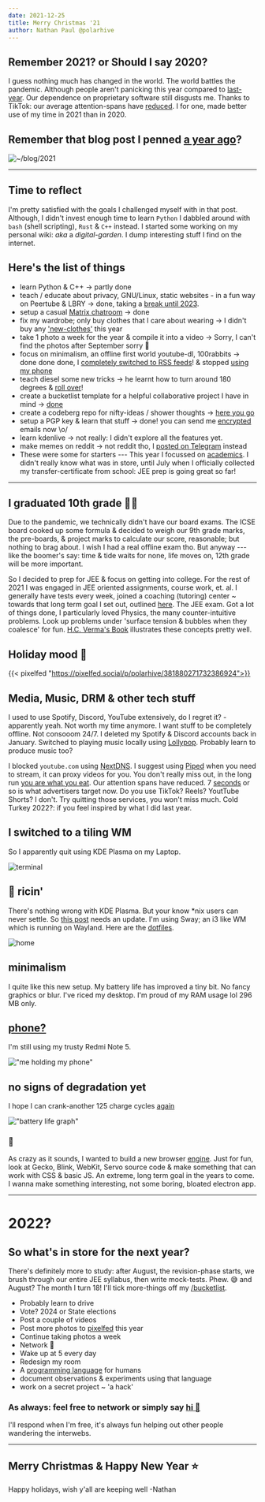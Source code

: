 ```yaml
---
date: 2021-12-25
title: Merry Christmas '21
author: Nathan Paul @polarhive
---
```

## Remember 2021? or Should I say 2020?

I guess nothing much has changed in the world. The world battles the
pandemic. Although people aren't panicking this year compared to [last-year](https://m.economictimes.com/news/international/world-news/covid-19-heres-why-people-are-hoarding-toilet-paper/the-reason-behind-the-hoarding/slideshow/74653774.cms).
Our dependence on proprietary software still disgusts me. Thanks to TikTok:
our average attention-spans have [reduced](https://muckrack.com/blog/2020/07/14/how-declining-attention-spans-impact-your-social-media).
I for one, made better use of my time in 2021 than in 2020.

## Remember that blog post I penned [a year ago](/blog/2021)?

![~/blog/2021](2021.png)

---
## Time to reflect

I'm pretty satisfied with the goals I challenged myself with in that
post. Although, I didn't invest enough time to learn ``Python`` I
dabbled around with ``bash`` (shell scripting), ``Rust`` & ``C++``
instead. I started some working on my personal wiki: *aka* a
*digital-garden*. I dump interesting stuff I find on the internet.

## Here's the list of things

- learn Python & C++ -> partly done
- teach / educate about privacy, GNU/Linux, static websites - in a fun way on Peertube & LBRY -> done, taking a [break until 2023](/blog/big-break).
- setup a casual [Matrix chatroom](/chatroom/matrix) -> done
- fix my wardrobe; only buy clothes that I care about wearing -> I didn't buy any ['new-clothes'](/blog/minimalism/#clothing) this year
- take 1 photo a week for the year & compile it into a video -> Sorry, I can't find the photos after September sorry 🤔
- focus on minimalism, an offline first world youtube-dl, 100rabbits -> done done done, I [completely switched to RSS feeds](/blog/you-are-what-you-eat/)!  & stopped [using my phone](/blog/phones-make-me-counter-productive/)
- teach diesel some new tricks -> he learnt how to turn around 180 degrees & [roll over](/blog/big-break/#lets-hope-things-get-better---heres-a-short-video-of-diesel)!
- create a bucketlist template for a helpful collaborative project I have in mind -> [done](/bucketlist)
- create a codeberg repo for nifty-ideas / shower thoughts -> [here you go](/ideas)
- setup a PGP key & learn that stuff -> done! you can send me [encrypted](/email) emails now \o/
- learn kdenlive -> not really: I didn't explore all the features yet.
- make memes on reddit -> not reddit tho, I [posted on Telegram](https://tx.me/s/privacymemes) instead
- These were some for starters --- This year I focussed on [academics](/blog/big-break).
  I didn't really know what was in store, until July when I officially collected my transfer-certificate from school: JEE prep is going great so far!

---
## I graduated 10th grade 👨‍🎓

Due to the pandemic, we technically didn't have our board exams. The ICSE board
cooked up some formula & decided to weigh our 9th grade marks, the pre-boards,
& project marks to calculate our score, reasonable; but nothing to brag about.
I wish I had a real offline exam tho. But anyway --- like the boomer's say: time
& tide waits for none, life moves on, 12th grade will be more important.

So I decided to prep for JEE & focus on getting into college. For the rest of
2021 I was engaged in JEE oriented assignments, course work, et. al. I
generally have tests every week, joined a coaching (tutoring) center ~ towards
that long term goal I set out, outlined [here](/blog/big-break). The JEE exam.
Got a lot of things done, I particularly loved Physics, the many counter-intuitive problems.
Look up problems under 'surface tension & bubbles when they coalesce' for fun.
[H.C. Verma's Book](https://en.wikipedia.org/wiki/Special:BookSources?isbn=8177091875) illustrates
these concepts pretty well.

## Holiday mood 🌴

{{< pixelfed "https://pixelfed.social/p/polarhive/381880271732386924">}}

## Media, Music, DRM & other tech stuff

I used to use Spotify, Discord, YouTube extensively, do I regret it? -
apparently yeah. Not worth my time anymore. I want stuff to be completely
offline. Not consooom 24/7. I deleted my Spotify & Discord accounts back in
January. Switched to playing music locally using [Lollypop](https://flathub.org/apps/details/org.gnome.Lollypop).
Probably learn to produce music too?

I blocked ``youtube.com`` using [NextDNS](https://polarhive.net/videos/notes/nextdns-dns-firewall-for-privacy).
I suggest using [Piped](https://piped.video) when you need to stream, it can proxy
videos for you. You don't really miss out, in the long run [you are what you
eat](/blog/you-are-what-you-eat/). Our attention spans have reduced.
7 [seconds](https://www.andrewvorster.com/7-seconds/) or so is what advertisers
target now. Do you use TikTok? Reels? YoutTube Shorts? I don't. Try quitting those services, you won't miss
much. Cold Turkey 2022?: if you feel inspired by what I did last year.

## I switched to a tiling WM

So I apparently quit using KDE Plasma on my Laptop.

![terminal](terminal.png "But free RAM is wasted RAM!? I don't mind lol")

## 🍚 ricin'

There's nothing wrong with KDE Plasma. But your know *nix users can never settle. So [this
post](/blog/how-i-do-my-computing/) needs an update. I'm using Sway; an i3 like WM
which is running on Wayland. Here are the [dotfiles](/dots).

![home](apps.png)

## minimalism

I quite like this new setup. My battery life has improved a tiny bit. No fancy
graphics or blur. I've riced my desktop. I'm proud of my RAM usage lol 296 MB
only.

## [phone?](phones-make-me-counter-productive)

I'm still using my trusty Redmi Note 5.

!["me holding my phone"](/blog/phones-make-me-counter-productive/hand.webp)

## no signs of degradation yet

I hope I can crank-another 125 charge cycles [again](/blog/phones-make-me-counter-productive)

!["battery life graph"](/blog/phones-make-me-counter-productive/battery.webp)

### 🤔

As crazy as it sounds, I wanted to build a new browser [engine](/crust).
Just for fun, look at Gecko, Blink, WebKit, Servo source code & make
something that can work with CSS & basic JS. An extreme, long term goal
in the years to come. I wanna make something interesting, not some
boring, bloated electron app.

---
# 2022?

## So what's in store for the next year?

There's definitely more to study: after August, the revision-phase starts, we
brush through our entire JEE syllabus, then write mock-tests. Phew. 😅 and August?
The month I turn 18! I'll tick more-things off my [/bucketlist](/bucketlist).

- Probably learn to drive
- Vote? 2024 or State elections
- Post a couple of videos
- Post more photos to [pixelfed](/photos) this year
- Continue taking photos a week
- Network 🤝
- Wake up at 5 every day
- Redesign my room
- A [programming language](https://codeberg.org/polarhive/ideas/src/branch/main/lang.md) for humans
- document observations & experiments using that language
- work on a secret project ~ 'a hack'

### As always: feel free to network or simply say [hi 👋](/contact)

I'll respond when I'm free, it's always fun helping out other people wandering
the interwebs.

---
## Merry Christmas & Happy New Year ⭐️

Happy holidays, wish y'all are keeping well -Nathan
